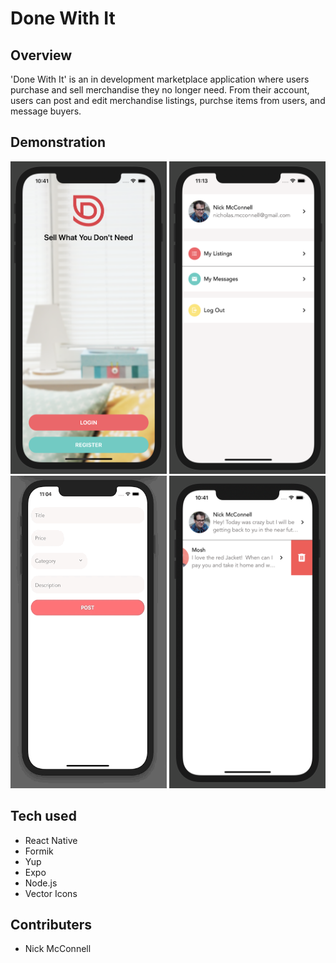 # Done With It

## Overview

'Done With It' is an in development marketplace application where users purchase and sell merchandise they no longer need.  From their account, users can post and edit merchandise listings, purchse items from users, and message buyers.

## Demonstration
<img src="https://github.com/nicholasmcconnell/DoneWithIt/blob/master/app/assets/readme/WelcomeScreen.png" width="250" height="500"> <img src="https://github.com/nicholasmcconnell/DoneWithIt/blob/master/app/assets/readme/AccountScreen.png" width="250" height="500"> <img src="https://github.com/nicholasmcconnell/DoneWithIt/blob/master/app/assets/readme/ListingEditScreen.gif" width="250" height="500"> <img src="https://github.com/nicholasmcconnell/DoneWithIt/blob/master/app/assets/readme/MessagesScreen.png" width="250" height="500">

## Tech used

- React Native
- Formik
- Yup
- Expo
- Node.js
- Vector Icons

## Contributers

- Nick McConnell
